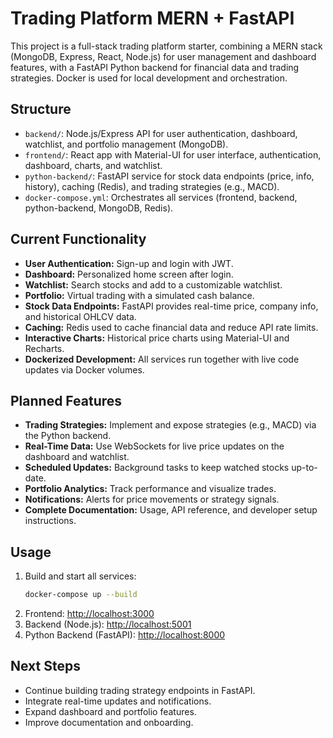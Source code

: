 # Trading Platform MERN + FastAPI

This project is a full-stack trading platform starter, combining a MERN stack (MongoDB, Express, React, Node.js) for user management and dashboard features, with a FastAPI Python backend for financial data and trading strategies. Docker is used for local development and orchestration.

## Structure

- `backend/`: Node.js/Express API for user authentication, dashboard, watchlist, and portfolio management (MongoDB).
- `frontend/`: React app with Material-UI for user interface, authentication, dashboard, charts, and watchlist.
- `python-backend/`: FastAPI service for stock data endpoints (price, info, history), caching (Redis), and trading strategies (e.g., MACD).
- `docker-compose.yml`: Orchestrates all services (frontend, backend, python-backend, MongoDB, Redis).

## Current Functionality

- **User Authentication:** Sign-up and login with JWT.
- **Dashboard:** Personalized home screen after login.
- **Watchlist:** Search stocks and add to a customizable watchlist.
- **Portfolio:** Virtual trading with a simulated cash balance.
- **Stock Data Endpoints:** FastAPI provides real-time price, company info, and historical OHLCV data.
- **Caching:** Redis used to cache financial data and reduce API rate limits.
- **Interactive Charts:** Historical price charts using Material-UI and Recharts.
- **Dockerized Development:** All services run together with live code updates via Docker volumes.

## Planned Features

- **Trading Strategies:** Implement and expose strategies (e.g., MACD) via the Python backend.
- **Real-Time Data:** Use WebSockets for live price updates on the dashboard and watchlist.
- **Scheduled Updates:** Background tasks to keep watched stocks up-to-date.
- **Portfolio Analytics:** Track performance and visualize trades.
- **Notifications:** Alerts for price movements or strategy signals.
- **Complete Documentation:** Usage, API reference, and developer setup instructions.

## Usage

1. Build and start all services:
   ```sh
   docker-compose up --build
   ```
2. Frontend: [http://localhost:3000](http://localhost:3000)
3. Backend (Node.js): [http://localhost:5001](http://localhost:5001)
4. Python Backend (FastAPI): [http://localhost:8000](http://localhost:8000)

## Next Steps

- Continue building trading strategy endpoints in FastAPI.
- Integrate real-time updates and notifications.
- Expand dashboard and portfolio features.
- Improve documentation and onboarding.